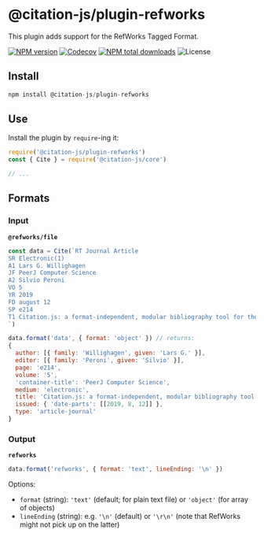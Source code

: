 # @citation-js/plugin-refworks

This plugin adds support for the RefWorks Tagged Format.

[![NPM version](https://img.shields.io/npm/v/@citation-js/plugin-refworks.svg)](https://npmjs.org/package/@citation-js/plugin-refworks)
[![Codecov](https://img.shields.io/codecov/c/gh/citation-js/plugin-refworks)](https://app.codecov.io/gh/citation-js/plugin-refworks)
[![NPM total downloads](https://img.shields.io/npm/dt/@citation-js/plugin-refworks.svg)](https://npmcharts.com/compare/@citation-js%2Fplugin-refworks?minimal=true)
![License](https://img.shields.io/npm/l/@citation-js/plugin-refworks.svg)

## Install

```js
npm install @citation-js/plugin-refworks
```

## Use

Install the plugin by `require`-ing it:

```js
require('@citation-js/plugin-refworks')
const { Cite } = require('@citation-js/core')

// ...
```

## Formats

### Input

**`@refworks/file`**

```js
const data = Cite(`RT Journal Article
SR Electronic(1)
A1 Lars G. Willighagen
JF PeerJ Computer Science
A2 Silvio Peroni
VO 5
YR 2019
FD august 12
SP e214
T1 Citation.js: a format-independent, modular bibliography tool for the browser and command line
`)

data.format('data', { format: 'object' }) // returns:
{
  author: [{ family: 'Willighagen', given: 'Lars G.' }],
  editor: [{ family: 'Peroni', given: 'Silvio' }],
  page: 'e214',
  volume: '5',
  'container-title': 'PeerJ Computer Science',
  medium: 'electronic',
  title: 'Citation.js: a format-independent, modular bibliography tool for the browser and command line',
  issued: { 'date-parts': [[2019, 8, 12]] },
  type: 'article-journal'
}
```

### Output

**`refworks`**

```js
data.format('refworks', { format: 'text', lineEnding: '\n' })
```

Options:
  - `format` (string): `'text'` (default; for plain text file) or `'object'` (for array of objects)
  - `lineEnding` (string): e.g. `'\n'` (default) or `'\r\n'` (note that RefWorks might not pick up on the latter)

